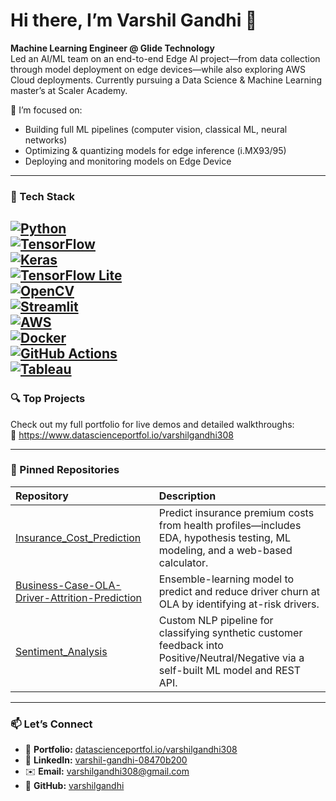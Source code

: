 # Hi there, I’m Varshil Gandhi 👋

**Machine Learning Engineer @ Glide Technology**  
Led an AI/ML team on an end-to-end Edge AI project—from data collection through model deployment on edge devices—while also exploring AWS Cloud deployments. Currently pursuing a Data Science & Machine Learning master’s at Scaler Academy.

🔭 I’m focused on:
- Building full ML pipelines (computer vision, classical ML, neural networks)  
- Optimizing & quantizing models for edge inference (i.MX93/95)  
- Deploying and monitoring models on Edge Device 

---

### 🚀 Tech Stack

[![Python](https://img.shields.io/badge/Python-3776AB?logo=python&logoColor=white)](https://www.python.org/)  
[![TensorFlow](https://img.shields.io/badge/TensorFlow-FF6F00?logo=tensorflow&logoColor=white)](https://www.tensorflow.org/)  
[![Keras](https://img.shields.io/badge/Keras-D00000?logo=keras&logoColor=white)](https://keras.io/)  
[![TensorFlow Lite](https://img.shields.io/badge/TFLite-0099E5?logo=tensorflow&logoColor=white)](https://www.tensorflow.org/lite)  
[![OpenCV](https://img.shields.io/badge/OpenCV-5C3EE8?logo=opencv&logoColor=white)](https://opencv.org/)  
[![Streamlit](https://img.shields.io/badge/Streamlit-FF4B4B?logo=streamlit&logoColor=white)](https://streamlit.io/)  
[![AWS](https://img.shields.io/badge/AWS-232F3E?logo=amazonaws&logoColor=white)](https://aws.amazon.com/)  
[![Docker](https://img.shields.io/badge/Docker-2496ED?logo=docker&logoColor=white)](https://www.docker.com/)  
[![GitHub Actions](https://img.shields.io/badge/GHActions-2088FF?logo=githubactions&logoColor=white)](https://github.com/features/actions)  
[![Tableau](https://img.shields.io/badge/GHActions-2088FF?logo=tableau&logoColor=green)](https://public.tableau.com/app/discover)
---

### 🔍 Top Projects

Check out my full portfolio for live demos and detailed walkthroughs:  
🔗 https://www.datascienceportfol.io/varshilgandhi308

---

### 📌 Pinned Repositories

| Repository | Description |
| :--------- | :---------- |
| [Insurance_Cost_Prediction](https://github.com/varshilgandhi/Insurance_Cost_Prediction) | Predict insurance premium costs from health profiles—includes EDA, hypothesis testing, ML modeling, and a web-based calculator. |
| [Business-Case-OLA-Driver-Attrition-Prediction](https://github.com/varshilgandhi/Business-Case-OLA-Driver-Attrition-Prediction) | Ensemble-learning model to predict and reduce driver churn at OLA by identifying at-risk drivers. |
| [Sentiment_Analysis](https://github.com/varshilgandhi/Sentiment_Analysis) | Custom NLP pipeline for classifying synthetic customer feedback into Positive/Neutral/Negative via a self-built ML model and REST API. |


---

### 📫 Let’s Connect

- 🔗 **Portfolio:** [datascienceportfol.io/varshilgandhi308](https://www.datascienceportfol.io/varshilgandhi308)  
- 🔗 **LinkedIn:** [varshil-gandhi-08470b200](https://www.linkedin.com/in/varshil-gandhi-08470b200)  
- ✉️ **Email:** varshilgandhi308@gmail.com  
- 🔗 **GitHub:** [varshilgandhi](https://github.com/varshilgandhi)

